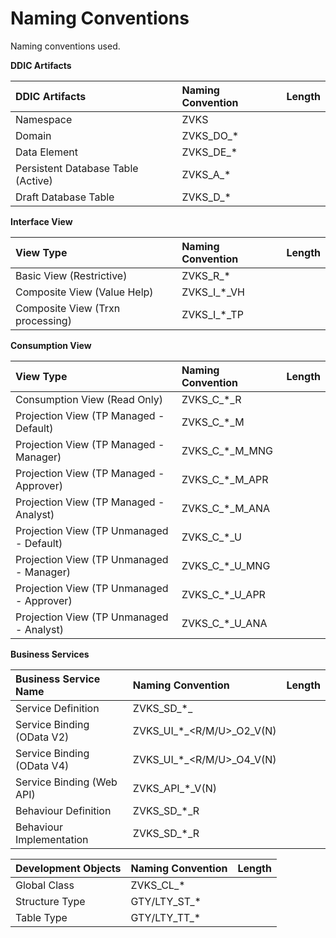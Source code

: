 # Naming Conventions
Naming conventions used.

**DDIC Artifacts**

| DDIC Artifacts                            | Naming Convention | Length      |
| :---------------------------------------- | :---------------- | ----------: |
| Namespace                                 | ZVKS              |             |
| Domain                                    | ZVKS_DO_*         |             |
| Data Element                              | ZVKS_DE_*         |             |
| Persistent Database Table (Active)        | ZVKS_A_*          |             |
| Draft Database Table                      | ZVKS_D_*          |             |

**Interface View**
 
| View Type                                 | Naming Convention | Length      |
| :---------------------------------------- | :---------------- | ----------: |
| Basic View (Restrictive)                  | ZVKS_R_*          |             |
| Composite View (Value Help)               | ZVKS_I_*_VH       |             |
| Composite View (Trxn processing)          | ZVKS_I_*_TP       |             |

**Consumption View**

| View Type                                 | Naming Convention | Length      |
| :---------------------------------------- | :---------------- | ----------: |
| Consumption View (Read Only)              | ZVKS_C_*_R        |             |
| Projection View (TP Managed - Default)    | ZVKS_C_*_M        |             |
| Projection View (TP Managed - Manager)    | ZVKS_C_*_M_MNG    |             |
| Projection View (TP Managed - Approver)   | ZVKS_C_*_M_APR    |             |
| Projection View (TP Managed - Analyst)    | ZVKS_C_*_M_ANA    |             |
| Projection View (TP Unmanaged - Default)  | ZVKS_C_*_U        |             |
| Projection View (TP Unmanaged - Manager)  | ZVKS_C_*_U_MNG    |             |
| Projection View (TP Unmanaged - Approver) | ZVKS_C_*_U_APR    |             |
| Projection View (TP Unmanaged - Analyst)  | ZVKS_C_*_U_ANA    |             |

**Business Services**

| Business Service Name                     | Naming Convention            | Length      |
| :---------------------------------------- | :--------------------------- | ----------: |
| Service Definition                        | ZVKS_SD_*_<Consumption View> |              |
| Service Binding (OData V2)                | ZVKS_UI_*_<R/M/U>_O2_V(N)    |             |
| Service Binding (OData V4)                | ZVKS_UI_*_<R/M/U>_O4_V(N)    |             |
| Service Binding (Web API)                 | ZVKS_API_*_V(N)              |             |
| Behaviour Definition                      | ZVKS_SD_*_R        |             |
| Behaviour Implementation                  | ZVKS_SD_*_R        |             |

| Development Objects                | Naming Convention | Length      |
| :--------------------------------- | :---------------- | ----------: |
| Global Class                       | ZVKS_CL_*         |             |
| Structure Type                     | GTY/LTY_ST_*      |             |
| Table Type                         | GTY/LTY_TT_*      |             |
